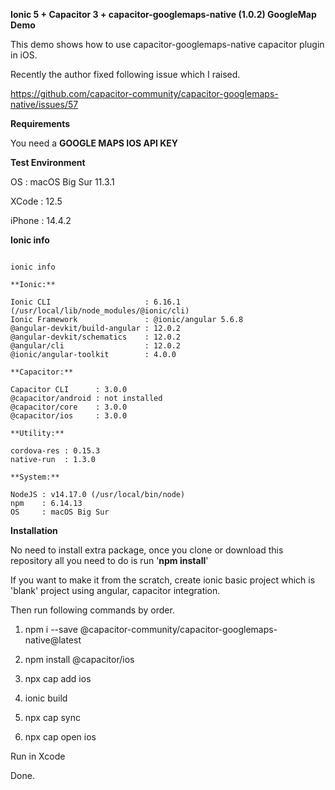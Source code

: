 **Ionic 5 + Capacitor 3 + capacitor-googlemaps-native (1.0.2) GoogleMap Demo** 

This demo shows how to use capacitor-googlemaps-native capacitor plugin in iOS.

Recently the author fixed following issue which I raised.

https://github.com/capacitor-community/capacitor-googlemaps-native/issues/57

**Requirements**

You need a **GOOGLE MAPS IOS API KEY**

**Test Environment**

OS : macOS Big Sur 11.3.1

XCode : 12.5

iPhone : 14.4.2

**Ionic info**

<pre><code>
ionic info

**Ionic:**

Ionic CLI                     : 6.16.1 (/usr/local/lib/node_modules/@ionic/cli)
Ionic Framework               : @ionic/angular 5.6.8
@angular-devkit/build-angular : 12.0.2
@angular-devkit/schematics    : 12.0.2
@angular/cli                  : 12.0.2
@ionic/angular-toolkit        : 4.0.0

**Capacitor:**

Capacitor CLI      : 3.0.0
@capacitor/android : not installed
@capacitor/core    : 3.0.0
@capacitor/ios     : 3.0.0

**Utility:**

cordova-res : 0.15.3
native-run  : 1.3.0

**System:**

NodeJS : v14.17.0 (/usr/local/bin/node)
npm    : 6.14.13
OS     : macOS Big Sur
</code></pre>


**Installation**

No need to install extra package, once you clone or download this repository all you need to do is run '**npm install**'

If you want to make it from the scratch, create ionic basic project which is 'blank' project using angular, capacitor integration.

Then run following commands by order.

1. npm i --save @capacitor-community/capacitor-googlemaps-native@latest

2. npm install @capacitor/ios

3. npx cap add ios

4. ionic build

5. npx cap sync 

6. npx cap open ios

Run in Xcode 

Done.

